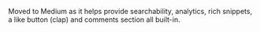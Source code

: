 Moved to Medium as it helps provide searchability, analytics, rich snippets, a
like button (clap) and comments section all built-in.
